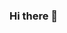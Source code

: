 ### Hi there 👋

<!--
**Debbydawn/Debbydawn** is a ✨ _special_ ✨ repository because its `README.md` (this file) appears on your GitHub profile.

Here are some ideas to get you started:

- 🔭 I’m currently working on ...
- 🌱 I’m currently learning Machine Learning
- 👯 I’m looking to collaborate on ...
- 🤔 I’m looking for help with ...
- 💬 Ask me about ...
- 📫 How to reach me: instagram: debbydawn16
- 😄 Pronouns: she/her
- ⚡ Fun fact: ...
-->
